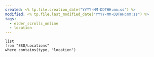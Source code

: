 ```yaml
---
created: <% tp.file.creation_date("YYYY-MM-DDTHH:mm:ss") %>
modified: <% tp.file.last_modified_date("YYYY-MM-DDTHH:mm:ss") %>
tags:
  - elder_scrolls_online
  - location
---
```

```dataview
list
from "ESO/Locations"
where contains(type, "location")
```
